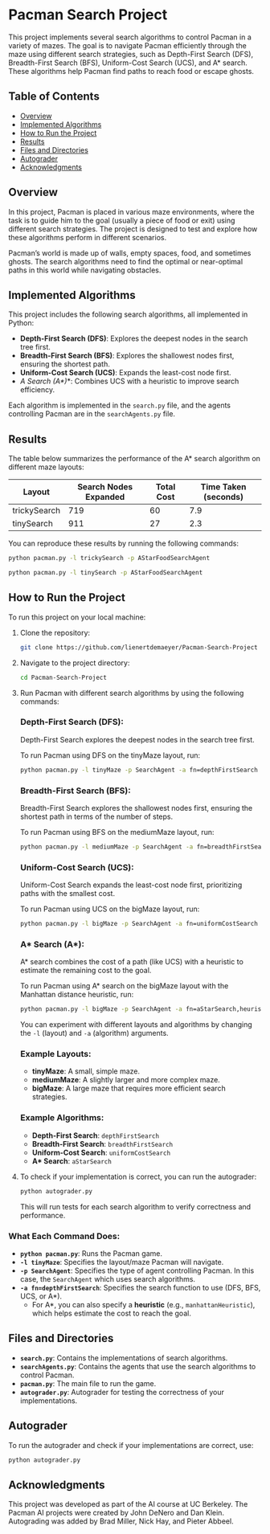 # Pacman Search Project

This project implements several search algorithms to control Pacman in a variety of mazes. The goal is to navigate Pacman efficiently through the maze using different search strategies, such as Depth-First Search (DFS), Breadth-First Search (BFS), Uniform-Cost Search (UCS), and A* search. These algorithms help Pacman find paths to reach food or escape ghosts.

## Table of Contents
- [Overview](#overview)
- [Implemented Algorithms](#implemented-algorithms)
- [How to Run the Project](#how-to-run-the-project)
- [Results](#results)
- [Files and Directories](#files-and-directories)
- [Autograder](#autograder)
- [Acknowledgments](#acknowledgments)

## Overview
In this project, Pacman is placed in various maze environments, where the task is to guide him to the goal (usually a piece of food or exit) using different search strategies. The project is designed to test and explore how these algorithms perform in different scenarios.

Pacman’s world is made up of walls, empty spaces, food, and sometimes ghosts. The search algorithms need to find the optimal or near-optimal paths in this world while navigating obstacles.

## Implemented Algorithms
This project includes the following search algorithms, all implemented in Python:
- **Depth-First Search (DFS)**: Explores the deepest nodes in the search tree first.
- **Breadth-First Search (BFS)**: Explores the shallowest nodes first, ensuring the shortest path.
- **Uniform-Cost Search (UCS)**: Expands the least-cost node first.
- **A* Search (A\*)**: Combines UCS with a heuristic to improve search efficiency.
  
Each algorithm is implemented in the `search.py` file, and the agents controlling Pacman are in the `searchAgents.py` file.

## Results
The table below summarizes the performance of the A* search algorithm on different maze layouts:

| Layout         | Search Nodes Expanded | Total Cost | Time Taken (seconds) |
| -------------- | --------------------- | ---------- | -------------------- |
| trickySearch   | 719                   | 60         | 7.9                  |
| tinySearch     | 911                   | 27         | 2.3                  |

You can reproduce these results by running the following commands:

```bash
python pacman.py -l trickySearch -p AStarFoodSearchAgent
 ```

```bash
python pacman.py -l tinySearch -p AStarFoodSearchAgent
```

## How to Run the Project
To run this project on your local machine:

1. Clone the repository:
   ```bash
   git clone https://github.com/lienertdemaeyer/Pacman-Search-Project
   ```

2. Navigate to the project directory:
   ```bash
   cd Pacman-Search-Project
   ```

3. Run Pacman with different search algorithms by using the following commands:

   ### Depth-First Search (DFS):
   Depth-First Search explores the deepest nodes in the search tree first.

   To run Pacman using DFS on the tinyMaze layout, run:
   ```bash
   python pacman.py -l tinyMaze -p SearchAgent -a fn=depthFirstSearch
   ```

   ### Breadth-First Search (BFS):
   Breadth-First Search explores the shallowest nodes first, ensuring the shortest path in terms of the number of steps.

   To run Pacman using BFS on the mediumMaze layout, run:
   ```bash
   python pacman.py -l mediumMaze -p SearchAgent -a fn=breadthFirstSearch
   ```

   ### Uniform-Cost Search (UCS):
   Uniform-Cost Search expands the least-cost node first, prioritizing paths with the smallest cost.

   To run Pacman using UCS on the bigMaze layout, run:
   ```bash
   python pacman.py -l bigMaze -p SearchAgent -a fn=uniformCostSearch
   ```

   ### A* Search (A*):
   A* search combines the cost of a path (like UCS) with a heuristic to estimate the remaining cost to the goal.

   To run Pacman using A* search on the bigMaze layout with the Manhattan distance heuristic, run:
   ```bash
   python pacman.py -l bigMaze -p SearchAgent -a fn=aStarSearch,heuristic=manhattanHeuristic
   ```

   You can experiment with different layouts and algorithms by changing the `-l` (layout) and `-a` (algorithm) arguments.

   ### Example Layouts:
   - **tinyMaze**: A small, simple maze.
   - **mediumMaze**: A slightly larger and more complex maze.
   - **bigMaze**: A large maze that requires more efficient search strategies.

   ### Example Algorithms:
   - **Depth-First Search**: `depthFirstSearch`
   - **Breadth-First Search**: `breadthFirstSearch`
   - **Uniform-Cost Search**: `uniformCostSearch`
   - **A\* Search**: `aStarSearch`

4. To check if your implementation is correct, you can run the autograder:
   ```bash
   python autograder.py
   ```
   This will run tests for each search algorithm to verify correctness and performance.

### What Each Command Does:
- **`python pacman.py`**: Runs the Pacman game.
- **`-l tinyMaze`**: Specifies the layout/maze Pacman will navigate.
- **`-p SearchAgent`**: Specifies the type of agent controlling Pacman. In this case, the `SearchAgent` which uses search algorithms.
- **`-a fn=depthFirstSearch`**: Specifies the search function to use (DFS, BFS, UCS, or A*).
  - For A*, you can also specify a **heuristic** (e.g., `manhattanHeuristic`), which helps estimate the cost to reach the goal.


## Files and Directories
- **`search.py`**: Contains the implementations of search algorithms.
- **`searchAgents.py`**: Contains the agents that use the search algorithms to control Pacman.
- **`pacman.py`**: The main file to run the game.
- **`autograder.py`**: Autograder for testing the correctness of your implementations.

## Autograder
To run the autograder and check if your implementations are correct, use:
```bash
python autograder.py
```

## Acknowledgments
This project was developed as part of the AI course at UC Berkeley. The Pacman AI projects were created by John DeNero and Dan Klein. Autograding was added by Brad Miller, Nick Hay, and Pieter Abbeel.
